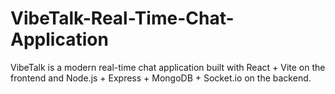 # VibeTalk-Real-Time-Chat-Application
VibeTalk is a modern real-time chat application built with React + Vite on the frontend and Node.js + Express + MongoDB + Socket.io on the backend.
